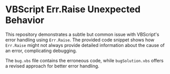 # VBScript Err.Raise Unexpected Behavior

This repository demonstrates a subtle but common issue with VBScript's error handling using `Err.Raise`. The provided code snippet shows how `Err.Raise` might not always provide detailed information about the cause of an error, complicating debugging.

The `bug.vbs` file contains the erroneous code, while `bugSolution.vbs` offers a revised approach for better error handling.